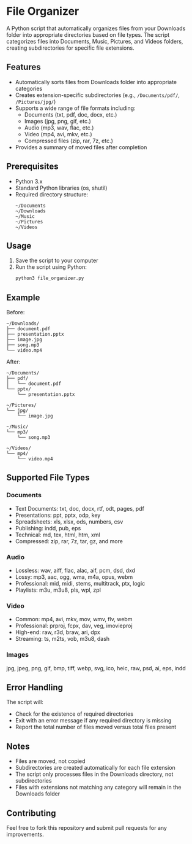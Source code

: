 # File Organizer

A Python script that automatically organizes files from your Downloads folder into appropriate directories based on file types. The script categorizes files into Documents, Music, Pictures, and Videos folders, creating subdirectories for specific file extensions.

## Features

- Automatically sorts files from Downloads folder into appropriate categories
- Creates extension-specific subdirectories (e.g., `/Documents/pdf/`, `/Pictures/jpg/`)
- Supports a wide range of file formats including:
  - Documents (txt, pdf, doc, docx, etc.)
  - Images (jpg, png, gif, etc.)
  - Audio (mp3, wav, flac, etc.)
  - Video (mp4, avi, mkv, etc.)
  - Compressed files (zip, rar, 7z, etc.)
- Provides a summary of moved files after completion

## Prerequisites

- Python 3.x
- Standard Python libraries (os, shutil)
- Required directory structure:
  ```
  ~/Documents
  ~/Downloads
  ~/Music
  ~/Pictures
  ~/Videos
  ```

## Usage

1. Save the script to your computer
2. Run the script using Python:
   ```bash
   python3 file_organizer.py
   ```

## Example

Before:
```
~/Downloads/
├── document.pdf
├── presentation.pptx
├── image.jpg
├── song.mp3
└── video.mp4
```

After:
```
~/Documents/
├── pdf/
│   └── document.pdf
└── pptx/
    └── presentation.pptx

~/Pictures/
└── jpg/
    └── image.jpg

~/Music/
└── mp3/
    └── song.mp3

~/Videos/
└── mp4/
    └── video.mp4
```

## Supported File Types

### Documents
- Text Documents: txt, doc, docx, rtf, odt, pages, pdf
- Presentations: ppt, pptx, odp, key
- Spreadsheets: xls, xlsx, ods, numbers, csv
- Publishing: indd, pub, eps
- Technical: md, tex, html, htm, xml
- Compressed: zip, rar, 7z, tar, gz, and more

### Audio
- Lossless: wav, aiff, flac, alac, aif, pcm, dsd, dxd
- Lossy: mp3, aac, ogg, wma, m4a, opus, webm
- Professional: mid, midi, stems, multitrack, ptx, logic
- Playlists: m3u, m3u8, pls, wpl, zpl

### Video
- Common: mp4, avi, mkv, mov, wmv, flv, webm
- Professional: prproj, fcpx, dav, veg, imovieproj
- High-end: raw, r3d, braw, ari, dpx
- Streaming: ts, m2ts, vob, m3u8, dash

### Images
jpg, jpeg, png, gif, bmp, tiff, webp, svg, ico, heic, raw, psd, ai, eps, indd

## Error Handling

The script will:
- Check for the existence of required directories
- Exit with an error message if any required directory is missing
- Report the total number of files moved versus total files present

## Notes

- Files are moved, not copied
- Subdirectories are created automatically for each file extension
- The script only processes files in the Downloads directory, not subdirectories
- Files with extensions not matching any category will remain in the Downloads folder

## Contributing

Feel free to fork this repository and submit pull requests for any improvements.